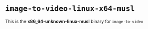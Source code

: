 # `image-to-video-linux-x64-musl`

This is the **x86_64-unknown-linux-musl** binary for `image-to-video`
